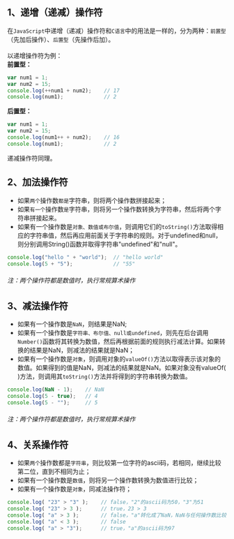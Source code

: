 ## 1、递增（递减）操作符
在`JavaScript`中递增（递减）操作符和`C语言`中的用法是一样的，分为两种：`前置型`（先加后操作）、`后置型`（先操作后加）。  
<br>
以递增操作符为例：  
__前置型：__  
``` javascript
var num1 = 1;
var num2 = 15;
console.log(++num1 + num2);    // 17
console.log(num1);             // 2
```
__后置型：__
``` javascript
var num1 = 1;
var num2 = 15;
console.log(num1++ + num2);    // 16
console.log(num1);             // 2
```
递减操作符同理。
## 2、加法操作符
* 如果`两个`操作数`都是`字符串，则将两个操作数拼接起来；  
* 如果`有一个`操作数`是`字符串，则将另一个操作数转换为字符串，然后将两个字符串拼接起来。  
* 如果有一个操作数是`对象、数值或布尔值`，则调用它们的`toString()`方法取得相应的字符串值，然后再应用前面关于字符串的规则。对于undefined和null，则分别调用String()函数并取得字符串"undefined"和"null"。
``` javascript
console.log("hello " + "world");  // "hello world"
console.log(5 + "5");             // "55"
```
###### 注：两个操作符都是数值时，执行常规算术操作
## 3、减法操作符
* 如果有一个操作数是`NaN`，则结果是NaN;  
* 如果有一个操作数是`字符串、布尔值、null或undefined`，则先在后台调用`Number()`函数将其转换为数值，然后再根据前面的规则执行减法计算。如果转换的结果是NaN，则减法的结果就是NaN；  
* 如果有一个操作数是`对象`，则调用对象的`valueOf()`方法以取得表示该对象的数值。如果得到的值是NaN，则减法的结果就是NaN。如果对象没有valueOf( )方法，则调用其`toString()`方法并将得到的字符串转换为数值。
``` javascript
console.log(NaN - 1);    // NaN
console.log(5 - true);   // 4
console.log(5 - "");     // 5
```
###### 注：两个操作符都是数值时，执行常规算术操作
## 4、关系操作符
* 如果`两个`操作数都是`字符串`，则比较第一位字符的ascii码，若相同，继续比较第二位，直到不相同为止；
* 如果有一个操作数是`数值`，则将另一个操作数转换为数值进行比较；
* 如果有一个操作数是`对象`，同减法操作符；
``` javascript
console.log( "23" > "3" );    // false，"2"的ascii码为50，"3"为51
console.log( "23" > 3 );      // true，23 > 3
console.log( "a" > 3 );       // false，"a"转化成了NaN，NaN与任何操作数比较都为false
console.log( "a" < 3 );       // false
console.log( "a" > "3");      // true，"a"的ascii码为97
```
